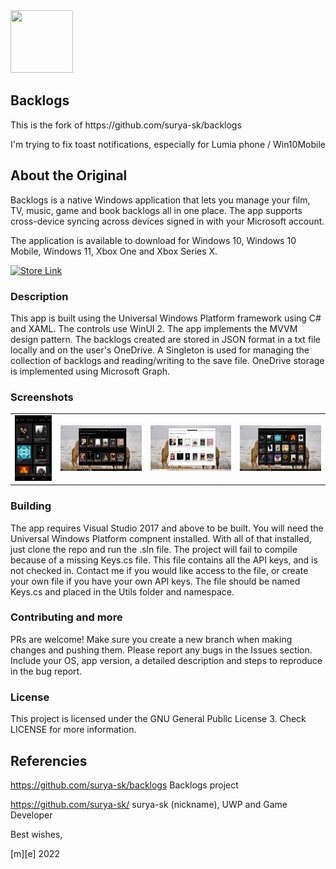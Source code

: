 <img src="backlog/Assets/app-icon.png" width="100" height="100" />
<h2>Backlogs</h2>
This is the fork of https://github.com/surya-sk/backlogs

I'm  trying to fix toast notifications, especially for Lumia phone / Win10Mobile

## About the Original
Backlogs is a native Windows application that lets you manage your film, TV, music, game and book backlogs all in one place. The app supports cross-device syncing across devices signed in with your Microsoft account.

The application is available to download for Windows 10, Windows 10 Mobile, Windows 11, Xbox One and Xbox Series X.

<a href='https://www.microsoft.com/store/productId/9N2H8CM2KWVZ'><img src='https://developer.microsoft.com/en-us/store/badges/images/English_get-it-from-MS.png' alt='Store Link' height="50px"/></a>


### Description
This app is built using the Universal Windows Platform framework using C# and XAML. The controls use WinUI 2. The app implements the MVVM design pattern. The backlogs created are stored in JSON format in a txt file locally and on the user's OneDrive. A Singleton is used for managing the collection of backlogs and reading/writing to the save file. OneDrive storage is implemented using Microsoft Graph.

### Screenshots
<table><tr>
<td> <img src="Images/Mobile.png" alt="Drawing" style="width: 250px;"/> </td>
<td> <img src="Images/Desktop.png" alt="Drawing" style="width: 550px;"/> </td>
<td> <img src="Images/Desktop-light.png" alt="Drawing" style="width: 550px;"/> </td>
<td> <img src="Images/Desktop-all.png" alt="Drawing" style="width: 550px;"/> </td>
</tr></table>

### Building
The app requires Visual Studio 2017 and above to be built. You will need the Universal Windows Platform compnent installed. With all of that installed, just clone the repo and run the .sln file. 
The project will fail to compile because of a missing Keys.cs file. This file contains all the API keys, and is not checked in. Contact me if you would like access to the file, or create your own file if you have your own API keys. The file should be named Keys.cs and placed in the Utils folder and namespace. 

### Contributing and more
PRs are welcome! Make sure you create a new branch when making changes and pushing them. 
Please report any bugs in the Issues section. Include your OS, app version, a detailed description and steps to reproduce in the bug report.

### License 
This project is licensed under the GNU General Public License 3. Check LICENSE for more information.

## Referencies

https://github.com/surya-sk/backlogs Backlogs project

https://github.com/surya-sk/   surya-sk (nickname), UWP and Game Developer 

Best wishes,

[m][e] 2022

